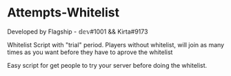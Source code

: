 # Attempts-Whitelist


Developed by Flagship - 𝕕𝕖𝕧#1001 && Kirta#9173 

Whitelist Script with "trial" period. Players without whitelist, will join  as many times as you want before they have to aprove the whitelist

Easy script for get people to try your server before doing the whitelist.
